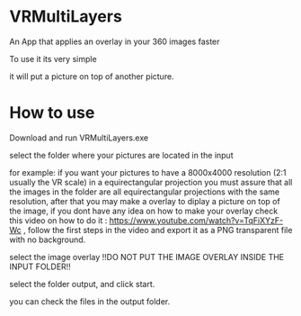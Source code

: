 # VRMultiLayers
An App that applies an overlay in your 360 images faster


To use it its very simple

it will put a picture on top of another picture.

# How to use

Download and run VRMultiLayers.exe

select the folder where your pictures are located in the input

for example: if you want your pictures to have a 8000x4000 resolution (2:1 usually the VR scale) in a equirectangular projection you must assure that all the images in the folder are all equirectangular projections with the same resolution, after that you may make a overlay to diplay a picture on top of the image, if you dont have any idea on how to make your overlay check this video on how to do it : https://www.youtube.com/watch?v=TqFiXYzF-Wc , follow the first steps in the video and export it as a PNG transparent file with no background.

select the image overlay  !!DO NOT PUT THE IMAGE OVERLAY INSIDE THE INPUT FOLDER!!

select the folder output, and click start.

you can check the files in the output folder.
